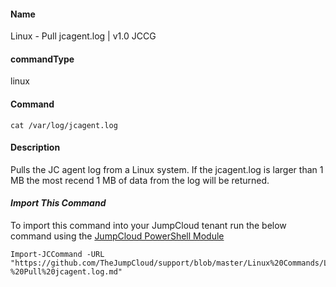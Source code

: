 #### Name

Linux - Pull jcagent.log | v1.0 JCCG

#### commandType

linux

#### Command

```
cat /var/log/jcagent.log
```

#### Description

Pulls the JC agent log from a Linux system. If the jcagent.log is larger than 1 MB the most recend 1 MB of data from the log will be returned.

#### *Import This Command*

To import this command into your JumpCloud tenant run the below command using the [JumpCloud PowerShell Module](https://github.com/TheJumpCloud/support/wiki/Installing-the-JumpCloud-PowerShell-Module)

```
Import-JCCommand -URL "https://github.com/TheJumpCloud/support/blob/master/Linux%20Commands/Linux%20-%20Pull%20jcagent.log.md"
```
